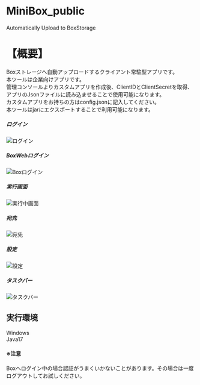# MiniBox_public
Automatically Upload to BoxStorage


# 【概要】
Boxストレージへ自動アップロードするクライアント常駐型アプリです。<br>
本ツールは企業向けアプリです。<br>
管理コンソールよりカスタムアプリを作成後、ClientIDとClientSecretを取得、アプリのJsonファイルに読み込ませることで使用可能になります。<br>
カスタムアプリをお持ちの方はconfig.jsonに記入してください。<br>
本ツールはjarにエクスポートすることで利用可能になります。<br>

##### ログイン
![ログイン](https://github.com/mets-sider/MiniBox_public/assets/83691880/8348d69b-e167-4a96-bccd-98b2b3171022)
##### BoxWebログイン
![Boxログイン](https://github.com/mets-sider/MiniBox_public/assets/83691880/ed8f35d2-f8e8-493b-91a9-f241958ac44e)
##### 実行画面
![実行中画面](https://github.com/mets-sider/MiniBox_public/assets/83691880/a1d8ac74-0d9a-412d-9fde-d1f6ecb2583c)
##### 宛先
![宛先](https://github.com/mets-sider/MiniBox_public/assets/83691880/e0e85434-a9ab-430d-b149-52b02ad8dfee)
##### 設定
![設定](https://github.com/mets-sider/MiniBox_public/assets/83691880/3e8653d0-16b8-40a2-b136-13fcd449c9a0)
##### タスクバー
![タスクバー](https://github.com/mets-sider/MiniBox_public/assets/83691880/b8d90838-d1dc-4150-8070-959ced9729ab)

## 実行環境
Windows<br>
Java17

#### ※注意
Boxへログイン中の場合認証がうまくいかないことがあります。その場合は一度ログアウトしてお試しください。


